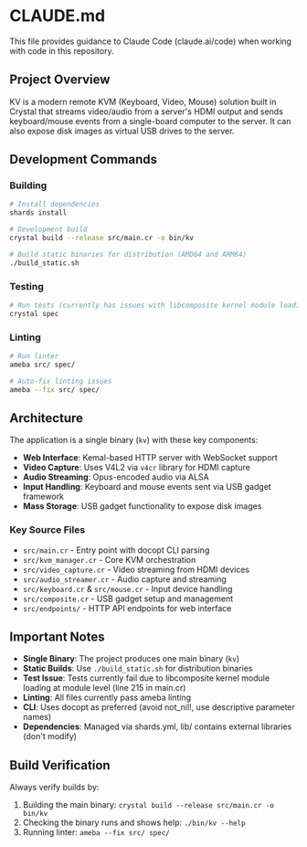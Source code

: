 # CLAUDE.md

This file provides guidance to Claude Code (claude.ai/code) when working with code in this repository.

## Project Overview

KV is a modern remote KVM (Keyboard, Video, Mouse) solution built in Crystal that streams video/audio from a server's HDMI output and sends keyboard/mouse events from a single-board computer to the server. It can also expose disk images as virtual USB drives to the server.

## Development Commands

### Building
```bash
# Install dependencies
shards install

# Development build
crystal build --release src/main.cr -o bin/kv

# Build static binaries for distribution (AMD64 and ARM64)
./build_static.sh
```

### Testing
```bash
# Run tests (currently has issues with libcomposite kernel module loading)
crystal spec
```

### Linting
```bash
# Run linter
ameba src/ spec/

# Auto-fix linting issues
ameba --fix src/ spec/
```

## Architecture

The application is a single binary (`kv`) with these key components:

- **Web Interface**: Kemal-based HTTP server with WebSocket support
- **Video Capture**: Uses V4L2 via `v4cr` library for HDMI capture
- **Audio Streaming**: Opus-encoded audio via ALSA
- **Input Handling**: Keyboard and mouse events sent via USB gadget framework
- **Mass Storage**: USB gadget functionality to expose disk images

### Key Source Files

- `src/main.cr` - Entry point with docopt CLI parsing
- `src/kvm_manager.cr` - Core KVM orchestration
- `src/video_capture.cr` - Video streaming from HDMI devices
- `src/audio_streamer.cr` - Audio capture and streaming
- `src/keyboard.cr` & `src/mouse.cr` - Input device handling
- `src/composite.cr` - USB gadget setup and management
- `src/endpoints/` - HTTP API endpoints for web interface

## Important Notes

- **Single Binary**: The project produces one main binary (`kv`)
- **Static Builds**: Use `./build_static.sh` for distribution binaries
- **Test Issue**: Tests currently fail due to libcomposite kernel module loading at module level (line 215 in main.cr)
- **Linting**: All files currently pass ameba linting
- **CLI**: Uses docopt as preferred (avoid not_nil!, use descriptive parameter names)
- **Dependencies**: Managed via shards.yml, lib/ contains external libraries (don't modify)

## Build Verification

Always verify builds by:
1. Building the main binary: `crystal build --release src/main.cr -o bin/kv`
2. Checking the binary runs and shows help: `./bin/kv --help`
3. Running linter: `ameba --fix src/ spec/`
